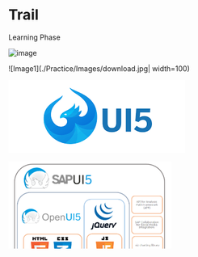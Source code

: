 # Trail
Learning Phase

![image](https://user-images.githubusercontent.com/53134840/120991972-c42dde80-c79f-11eb-8553-e2385cc8645d.png)

![Image1](./Practice/Images/download.jpg| width=100)

![Image2](./Practice/Images/download.png)

![Image3](./Practice/Images/0_4PwwIN0qfI9IF0Pk.png)

